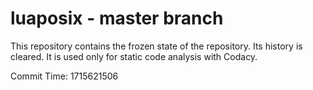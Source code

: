 # luaposix - master branch

This repository contains the frozen state of the repository.
Its history is cleared. It is used only for static code
analysis with Codacy.

Commit Time: 1715621506